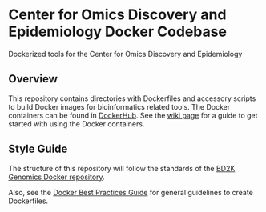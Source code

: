 # Center for Omics Discovery and Epidemiology Docker Codebase
Dockerized tools for the Center for Omics Discovery and Epidemiology

## Overview

This repository contains directories with Dockerfiles and accessory scripts to build Docker images for bioinformatics related tools. The Docker containers can be found in [DockerHub](https://hub.docker.com/u/rticode). See the [wiki page](https://github.com/RTIInternational/code_docker_lib/wiki/Docker-User-Guide) for a guide to get started with using the Docker containers.

## Style Guide

The structure of this repository will follow the standards of the [BD2K Genomics Docker repository](https://github.com/BD2KGenomics/cgl-docker-lib/blob/master/README.md).

Also, see the [Docker Best Practices Guide](https://docs.docker.com/develop/develop-images/dockerfile_best-practices/) for general guidelines to create Dockerfiles.
